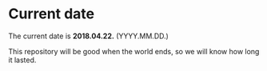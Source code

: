 # Current date

The current date is **2018.04.22.** (YYYY.MM.DD.)

This repository will be good when the world ends, so we will know how long it lasted.
